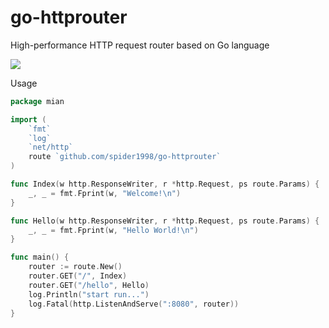 # go-httprouter
High-performance HTTP request router based on Go language

![](https://timgsa.baidu.com/timg?image&quality=80&size=b9999_10000&sec=1562330784049&di=bba8782630e41c2b0399600e48a1f9e2&imgtype=0&src=http%3A%2F%2Fimg.mp.itc.cn%2Fupload%2F20161129%2F130444cd837c49c7bef4239afe39dc2f.jpg)  


Usage
```Go
package mian

import (
	`fmt`
	`log`
	`net/http`
	route `github.com/spider1998/go-httprouter`
)

func Index(w http.ResponseWriter, r *http.Request, ps route.Params) {
	_, _ = fmt.Fprint(w, "Welcome!\n")
}

func Hello(w http.ResponseWriter, r *http.Request, ps route.Params) {
	_, _ = fmt.Fprint(w, "Hello World!\n")
}

func main() {
	router := route.New()
	router.GET("/", Index)
	router.GET("/hello", Hello)
	log.Println("start run...")
	log.Fatal(http.ListenAndServe(":8080", router))
}
```
